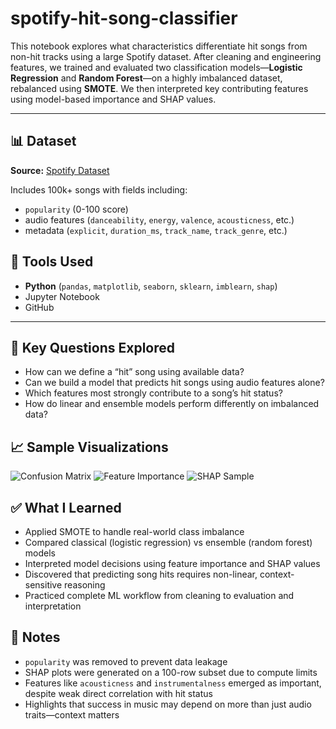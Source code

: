 # spotify-hit-song-classifier

This notebook explores what characteristics differentiate hit songs from non-hit tracks using a large Spotify dataset. After cleaning and engineering features, we trained and evaluated two classification models—**Logistic Regression** and **Random Forest**—on a highly imbalanced dataset, rebalanced using **SMOTE**. We then interpreted key contributing features using model-based importance and SHAP values.

---

## 📊 Dataset

**Source:** [Spotify Dataset](https://www.kaggle.com/datasets/maharshipandya/-spotify-tracks-dataset/data)

Includes 100k+ songs with fields including:

- `popularity` (0-100 score)
- audio features (`danceability`, `energy`, `valence`, `acousticness`, etc.)
- metadata (`explicit`, `duration_ms`, `track_name`, `track_genre`, etc.)

## 🔧 Tools Used

- **Python** (`pandas`, `matplotlib`, `seaborn`, `sklearn`, `imblearn`, `shap`)
- Jupyter Notebook
- GitHub

---

## 🧠 Key Questions Explored

- How can we define a “hit” song using available data?
- Can we build a model that predicts hit songs using audio features alone?
- Which features most strongly contribute to a song’s hit status?
- How do linear and ensemble models perform differently on imbalanced data?

## 📈 Sample Visualizations

![Confusion Matrix](https://github.com/user-attachments/assets/0320a477-2253-4f50-8622-4fdffa7d5006)
![Feature Importance](https://github.com/user-attachments/assets/7ddfdea8-c4ec-40d4-b34e-29bd634f86d9)
![SHAP Sample](https://github.com/user-attachments/assets/7c54c28e-04fb-45a4-9678-f38c50989381)

## ✅ What I Learned

- Applied SMOTE to handle real-world class imbalance
- Compared classical (logistic regression) vs ensemble (random forest) models
- Interpreted model decisions using feature importance and SHAP values
- Discovered that predicting song hits requires non-linear, context-sensitive reasoning
- Practiced complete ML workflow from cleaning to evaluation and interpretation

## 📌 Notes

- `popularity` was removed to prevent data leakage
- SHAP plots were generated on a 100-row subset due to compute limits
- Features like `acousticness` and `instrumentalness` emerged as important, despite weak direct correlation with hit status
- Highlights that success in music may depend on more than just audio traits—context matters

